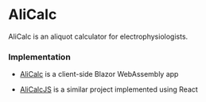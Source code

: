 # AliCalc

AliCalc is an aliquot calculator for electrophysiologists.

### Implementation

* [AliCalc](https://github.com/swharden/AliCalc) is a client-side Blazor WebAssembly app

* [AliCalcJS](https://github.com/swharden/AliCalc-JS) is a similar project implemented using React